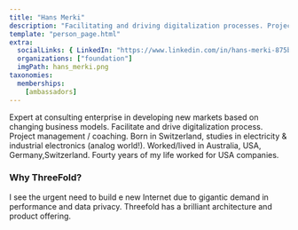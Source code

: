 ```yaml
---
title: "Hans Merki"
description: "Facilitating and driving digitalization processes. Project management / coaching."
template: "person_page.html"
extra:
  socialLinks: { LinkedIn: "https://www.linkedin.com/in/hans-merki-875b1b15/"}
  organizations: ["foundation"]
  imgPath: hans_merki.png
taxonomies:
  memberships:
    [ambassadors]
---
```


Expert at consulting enterprise in developing new markets based on changing business models. Facilitate and drive digitalization process. Project management / coaching. Born in Switzerland, studies in electricity & industrial electronics (analog world!). Worked/lived in Australia, USA, Germany,Switzerland. Fourty years of my life worked for USA companies.


### Why ThreeFold?

I see the urgent need to build e new Internet due to gigantic demand in performance and data privacy. Threefold has a brilliant architecture and product offering.
